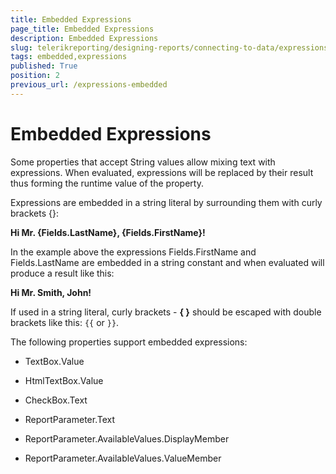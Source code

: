 ```yaml
---
title: Embedded Expressions
page_title: Embedded Expressions 
description: Embedded Expressions
slug: telerikreporting/designing-reports/connecting-to-data/expressions/using-expressions/embedded-expressions
tags: embedded,expressions
published: True
position: 2
previous_url: /expressions-embedded
---
```


# Embedded Expressions

Some properties that accept String values allow mixing text with expressions. When evaluated, expressions will be replaced by their result thus forming the runtime value of the property.

Expressions are embedded in a string literal by surrounding them with curly brackets {}:

__Hi Mr. {Fields.LastName}, {Fields.FirstName}!__ 

In the example above the expressions Fields.FirstName and Fields.LastName are embedded in a string constant and when evaluated will produce a result like this:

__Hi Mr. Smith, John!__ 

If used in a string literal, curly brackets - __{ }__ should be escaped with double brackets like this: `{{`  or `}}`.

The following properties support embedded expressions:

* TextBox.Value

* HtmlTextBox.Value

* CheckBox.Text

* ReportParameter.Text

* ReportParameter.AvailableValues.DisplayMember

* ReportParameter.AvailableValues.ValueMember

